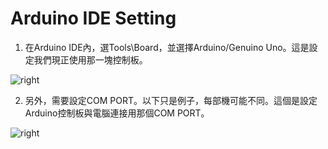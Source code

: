 <h1>Arduino IDE Setting</h1>

1. 在Arduino IDE內，選Tools\Board，並選擇Arduino/Genuino Uno。這是設定我們現正使用那一塊控制板。

<img src="https://www.meteam.org/1st_STEM2022/GithubWebpage/AIDES01.png" alt="right"><p>

2. 另外，需要設定COM PORT。以下只是例子，每部機可能不同。這個是設定Arduino控制板與電腦連接用那個COM PORT。
  
<img src="https://www.meteam.org/1st_STEM2022/GithubWebpage/AIDES02.png" alt="right"><p>

